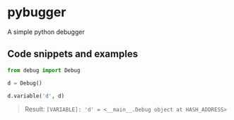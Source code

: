 # pybugger
A simple python debugger

## Code snippets and examples
```py
from debug import Debug

d = Debug()

d.variable('d', d)
```
> Result: `[VARIABLE]: 'd' = <__main__.Debug object at HASH_ADDRESS>`
